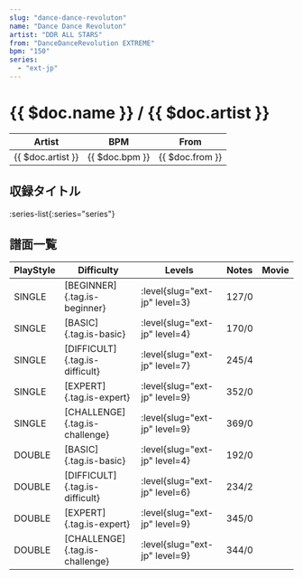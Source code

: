 ```yaml
---
slug: "dance-dance-revoluton"
name: "Dance Dance Revoluton"
artist: "DDR ALL STARS"
from: "DanceDanceRevolution EXTREME"
bpm: "150"
series:
  - "ext-jp"
---
```


# {{ $doc.name }} / {{ $doc.artist }}

|Artist|BPM|From|
|------|---|----|
|{{ $doc.artist }}|{{ $doc.bpm }}|{{ $doc.from }}|

## 収録タイトル

:series-list{:series="series"}

## 譜面一覧

|PlayStyle|Difficulty|Levels|Notes|Movie|
|---------|----------|------|-----|-----|
|SINGLE|[BEGINNER]{.tag.is-beginner}|:level{slug="ext-jp" level=3}|127/0||
|SINGLE|[BASIC]{.tag.is-basic}|:level{slug="ext-jp" level=4}|170/0||
|SINGLE|[DIFFICULT]{.tag.is-difficult}|:level{slug="ext-jp" level=7}|245/4||
|SINGLE|[EXPERT]{.tag.is-expert}|:level{slug="ext-jp" level=9}|352/0||
|SINGLE|[CHALLENGE]{.tag.is-challenge}|:level{slug="ext-jp" level=9}|369/0||
|DOUBLE|[BASIC]{.tag.is-basic}|:level{slug="ext-jp" level=4}|192/0||
|DOUBLE|[DIFFICULT]{.tag.is-difficult}|:level{slug="ext-jp" level=6}|234/2||
|DOUBLE|[EXPERT]{.tag.is-expert}|:level{slug="ext-jp" level=9}|345/0||
|DOUBLE|[CHALLENGE]{.tag.is-challenge}|:level{slug="ext-jp" level=9}|344/0||
